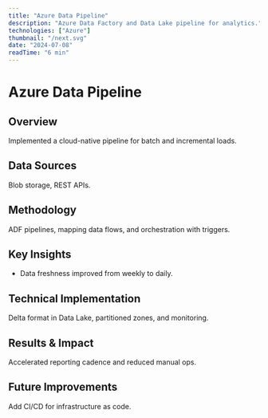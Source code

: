 ```yaml
---
title: "Azure Data Pipeline"
description: "Azure Data Factory and Data Lake pipeline for analytics."
technologies: ["Azure"]
thumbnail: "/next.svg"
date: "2024-07-08"
readTime: "6 min"
---
```


# Azure Data Pipeline

## Overview
Implemented a cloud-native pipeline for batch and incremental loads.

## Data Sources
Blob storage, REST APIs.

## Methodology
ADF pipelines, mapping data flows, and orchestration with triggers.

## Key Insights
- Data freshness improved from weekly to daily.

## Technical Implementation
Delta format in Data Lake, partitioned zones, and monitoring.

## Results & Impact
Accelerated reporting cadence and reduced manual ops.

## Future Improvements
Add CI/CD for infrastructure as code.


